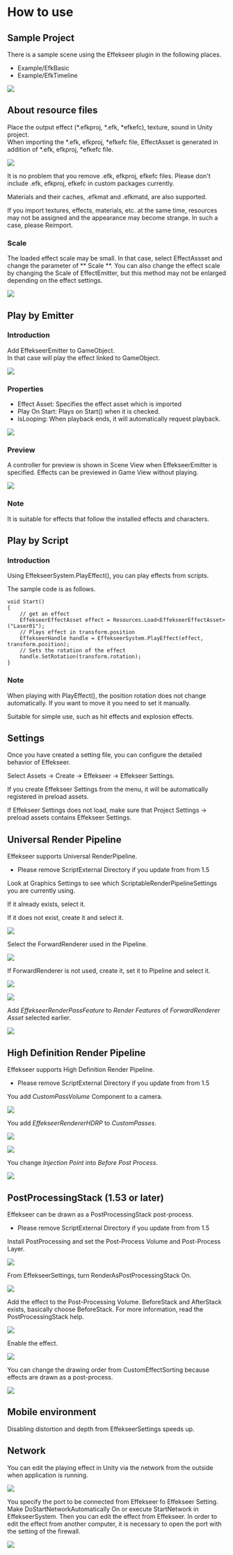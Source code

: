 # How to use

## Sample Project

There is a sample scene using the Effekseer plugin in the following places.

- Example/EfkBasic
- Example/EfkTimeline

![](../img/unity_example.png)

## About resource files

Place the output effect (*.efkproj, *.efk, *efkefc), texture, sound in Unity project.  
When importing the *.efk, efkproj, *efkefc file, EffectAsset is generated in addition of *.efk, efkproj, *efkefc file.

![](../img/unity_resource.png)

It is no problem that you remove .efk, efkproj, efkefc files.
Please don't include .efk, efkproj, efkefc in custom packages currently. 

Materials and their caches, .efkmat and .efkmatd, are also supported.

If you import textures, effects, materials, etc. at the same time, resources may not be assigned and the appearance may become strange.
In such a case, please Reimport.

### Scale

The loaded effect scale may be small. In that case, select EffectAssset and change the parameter of ** Scale **.
You can also change the effect scale by changing the Scale of EffectEmitter, but this method may not be enlarged depending on the effect settings.

![](../img/EffectAsset_Scale.png)

## Play by Emitter

### Introduction

Add EffekseerEmitter to GameObject.  
In that case will play the effect linked to GameObject.

![](../img/unity_emitter.png)

### Properties

- Effect Asset: Specifies the effect asset which is imported
- Play On Start: Plays on Start() when it is checked.
- IsLooping: When playback ends, it will automatically request playback.

![](../img/unity_emitter.png)

### Preview

A controller for preview is shown in Scene View when EffekseerEmitter is specified. Effects can be previewed in Game View without playing.

![](../img/unity_emitter_component_scene_view.png)

### Note

It is suitable for effects that follow the installed effects and characters.

## Play by Script

### Introduction

Using EffekseerSystem.PlayEffect(), you can play effects from scripts.

The sample code is as follows.

```
void Start()
{
    // get an effect
    EffekseerEffectAsset effect = Resources.Load<EffekseerEffectAsset> ("Laser01");
    // Plays effect in transform.position
    EffekseerHandle handle = EffekseerSystem.PlayEffect(effect, transform.position);
    // Sets the rotation of the effect
    handle.SetRotation(transform.rotation);
}
```

### Note

When playing with PlayEffect(), the position rotation does not change automatically.
If you want to move it you need to set it manually.

Suitable for simple use, such as hit effects and explosion effects.

## Settings

Once you have created a setting file, you can configure the detailed behavior of Effekseer.

Select Assets -> Create -> Effekseer -> Effekseer Settings.

If you create Effekseer Settings from the menu, it will be automatically registered in preload assets.

If Effekseer Settings does not load, make sure that Project Settings -> preload assets contains Effekseer Settings.

## Universal Render Pipeline

Effekseer supports Universal RenderPipeline.

* Please remove ScriptExternal Directory if you update from from 1.5

Look at Graphics Settings to see which ScriptableRenderPipelineSettings you are currently using.

If it already exists, select it.

If it does not exist, create it and select it.

![](../img/URP/Create_Pipeline.png)

Select the ForwardRenderer used in the Pipeline.

![](../img/URP/Pipeline.png)

If ForwardRenderer is not used, create it, set it to Pipeline and select it.

![](../img/URP/Create_ForwardRenderer.png)

![](../img/URP/ForwardRenderer.png)

Add *EffekseerRenderPassFeature* to *Render Features* of *ForwardRenderer Asset* selected earlier.

![](../img/URP/RenderPassFeature.png)

## High Definition Render Pipeline

Effekseer supports High Definition Render Pipeline.

* Please remove ScriptExternal Directory if you update from from 1.5

You add *CustomPassVolume* Component to a camera.

![](../img/HDRP/CustomPassVolume.png)

You add  *EffekseerRendererHDRP* to *CustomPasses*.

![](../img/HDRP/CustomPassVolumeSelect.png)

![](../img/HDRP/CustomPassVolumeAdd.png)

You change *Injection Point* into *Before Post Process*.

![](../img/HDRP/CustomPassVolumeInjectionPoint.png)

## PostProcessingStack (1.53 or later)

Effekseer can be drawn as a PostProcessingStack post-process.

* Please remove ScriptExternal Directory if you update from from 1.5

Install PostProcessing and set the Post-Process Volume and Post-Process Layer.

![](../img/PostProcessingStack/pps_install.png)

From EffekseerSettings, turn RenderAsPostProcessingStack On.

![](../img/PostProcessingStack/pps_settings.png)

Add the effect to the Post-Processing Volume. BeforeStack and AfterStack exists, basically choose BeforeStack.
For more information, read the PostProcessingStack help.

![](../img/PostProcessingStack/pps_ppv.png)

Enable the effect.

![](../img/PostProcessingStack/pps_make_enable.png)

You can change the drawing order from CustomEffectSorting because effects are drawn as a post-process.

![](../img/PostProcessingStack/pps_sorting.png)

## Mobile environment

Disabling distortion and depth from EffekseerSettings speeds up.

## Network
You can edit the playing effect in Unity via the network from the outside when application is running.

![](../img/network.png)

You specify the port to be connected from Effekseer fo Effekseer Setting. Make DoStartNetworkAutomatically On or execute StartNetwork in EffekseerSystem. Then you can edit the effect from Effekseer. In order to edit the effect from another computer, it is necessary to open the port with the setting of the firewall. 

![](../img/network_ui.png)
